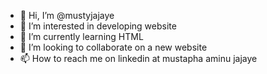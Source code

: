 - 👋 Hi, I’m @mustyjajaye
- 👀 I’m interested in developing website
- 🌱 I’m currently learning HTML
- 💞️ I’m looking to collaborate on a new website
- 📫 How to reach me on linkedin at mustapha aminu jajaye

<!---
mustyjajaye/mustyjajaye is a ✨ special ✨ repository because its `README.md` (this file) appears on your GitHub profile.
You can click the Preview link to take a look at your changes.
--->
